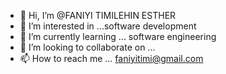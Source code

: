 - 👋 Hi, I’m @FANIYI TIMILEHIN ESTHER 
- 👀 I’m interested in ...software development
- 🌱 I’m currently learning ... software engineering
- 💞️ I’m looking to collaborate on ...
- 📫 How to reach me ... faniyitimi@gmail.com

<!---
Pharniyi/Pharniyi is a ✨ special ✨ repository because its `README.md` (this file) appears on your GitHub profile.
You can click the Preview link to take a look at your changes.
--->
